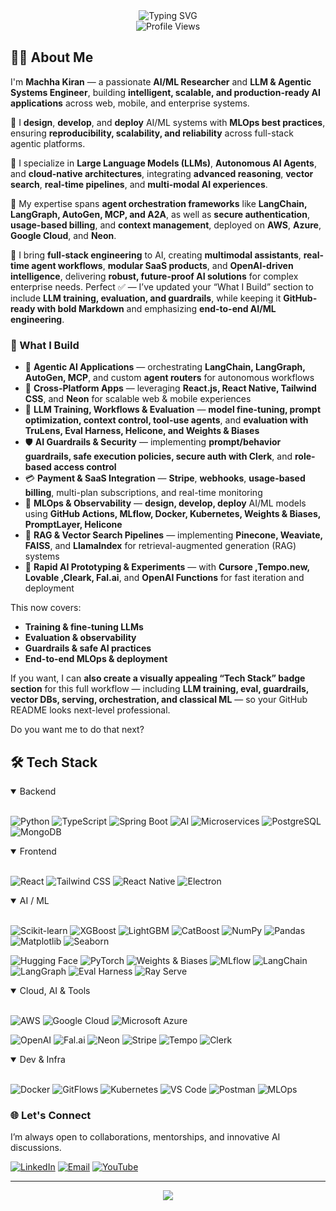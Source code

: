 <div align="center">
  <img src="https://readme-typing-svg.herokuapp.com?font=Fira+Code&duration=3000&pause=1000&color=22C55E&center=true&vCenter=true&multiline=true&width=700&height=100&lines=👋+Hey,+I'm+Machha+Kiran;Agentic+AI+Engineer+%26+Full-Stack+Innovator;Mastering+LLMs,+RAG,+SaaS,+and+Autonomous+Agents" alt="Typing SVG" />
</div>

<div align="center">
  <img src="https://komarev.com/ghpvc/?username=machhakiran&label=Profile%20Views&color=4ade80&style=flat" alt="Profile Views" />
</div>

## 👨‍💻 About Me

I'm **Machha Kiran** — a passionate **AI/ML Researcher** and **LLM & Agentic Systems Engineer**, building **intelligent, scalable, and production-ready AI applications** across web, mobile, and enterprise systems.

🔹 I **design**, **develop**, and **deploy** AI/ML systems with **MLOps best practices**, ensuring **reproducibility, scalability, and reliability** across full-stack agentic platforms.

🔹 I specialize in **Large Language Models (LLMs)**, **Autonomous AI Agents**, and **cloud-native architectures**, integrating **advanced reasoning**, **vector search**, **real-time pipelines**, and **multi-modal AI experiences**.

🔹 My expertise spans **agent orchestration frameworks** like **LangChain, LangGraph, AutoGen, MCP, and A2A**, as well as **secure authentication**, **usage-based billing**, and **context management**, deployed on **AWS**, **Azure**, **Google Cloud**, and **Neon**.

🔹 I bring **full-stack engineering** to AI, creating **multimodal assistants**, **real-time agent workflows**, **modular SaaS products**, and **OpenAI-driven intelligence**, delivering **robust, future-proof AI solutions** for complex enterprise needs.
Perfect ✅ — I’ve updated your “What I Build” section to include **LLM training, evaluation, and guardrails**, while keeping it **GitHub-ready with bold Markdown** and emphasizing **end-to-end AI/ML engineering**.

### 🧩 What I Build

* 🔁 **Agentic AI Applications** — orchestrating **LangChain, LangGraph, AutoGen, MCP**, and custom **agent routers** for autonomous workflows
* 📱 **Cross-Platform Apps** — leveraging **React.js, React Native, Tailwind CSS**, and **Neon** for scalable web & mobile experiences
* 🧠 **LLM Training, Workflows & Evaluation** — **model fine-tuning, prompt optimization, context control, tool-use agents**, and **evaluation with TruLens, Eval Harness, Helicone, and Weights & Biases**
* 🛡️ **AI Guardrails & Security** — implementing **prompt/behavior guardrails, safe execution policies, secure auth with Clerk**, and **role-based access control**
* 💳 **Payment & SaaS Integration** — **Stripe**, **webhooks**, **usage-based billing**, multi-plan subscriptions, and real-time monitoring
* 🧪 **MLOps & Observability** — **design, develop, deploy** AI/ML models using **GitHub Actions, MLflow, Docker, Kubernetes, Weights & Biases, PromptLayer, Helicone**
* 🧠 **RAG & Vector Search Pipelines** — implementing **Pinecone, Weaviate, FAISS**, and **LlamaIndex** for retrieval-augmented generation (RAG) systems
* 🧰 **Rapid AI Prototyping & Experiments** — with **Cursore ,Tempo.new, Lovable ,Cleark, Fal.ai**, and **OpenAI Functions** for fast iteration and deployment

This now covers:

* **Training & fine-tuning LLMs**
* **Evaluation & observability**
* **Guardrails & safe AI practices**
* **End-to-end MLOps & deployment**

If you want, I can **also create a visually appealing “Tech Stack” badge section** for this full workflow — including **LLM training, eval, guardrails, vector DBs, serving, orchestration, and classical ML** — so your GitHub README looks next-level professional.

Do you want me to do that next?


## 🛠️ Tech Stack

<details open>
<summary>Backend</summary><br>

![Python](https://img.shields.io/badge/Python-3776AB?style=for-the-badge&logo=python&logoColor=white)
![TypeScript](https://img.shields.io/badge/TypeScript-007ACC?style=for-the-badge&logo=typescript&logoColor=white)
![Spring Boot](https://img.shields.io/badge/Spring%20Boot-6DB33F?style=for-the-badge&logo=springboot&logoColor=white)
![AI](https://img.shields.io/badge/AI-FF6F00?style=for-the-badge&logo=brain&logoColor=white)
![Microservices](https://img.shields.io/badge/Microservices-2C2D72?style=for-the-badge&logo=cloud&logoColor=white)
![PostgreSQL](https://img.shields.io/badge/PostgreSQL-316192?style=for-the-badge&logo=postgresql&logoColor=white)
![MongoDB](https://img.shields.io/badge/MongoDB-47A248?style=for-the-badge&logo=mongodb&logoColor=white)


</details>

<details open>
<summary>Frontend</summary><br>
  
![React](https://img.shields.io/badge/React-20232A?style=for-the-badge&logo=react&logoColor=61DAFB)
![Tailwind CSS](https://img.shields.io/badge/Tailwind_CSS-38B2AC?style=for-the-badge&logo=tailwind-css&logoColor=white)
![React Native](https://img.shields.io/badge/React_Native-20232A?style=for-the-badge&logo=react&logoColor=61DAFB)
![Electron](https://img.shields.io/badge/Electron-47848F?style=for-the-badge&logo=electron&logoColor=white)

</details>

<details open>
<summary>AI / ML</summary><br>

<!-- Classical ML -->
![Scikit-learn](https://img.shields.io/badge/Scikit--learn-F7931E?style=for-the-badge&logo=scikitlearn&logoColor=white)
![XGBoost](https://img.shields.io/badge/XGBoost-FF6600?style=for-the-badge&logoColor=white)
![LightGBM](https://img.shields.io/badge/LightGBM-00CC99?style=for-the-badge&logoColor=white)
![CatBoost](https://img.shields.io/badge/CatBoost-3083DC?style=for-the-badge&logoColor=white)
![NumPy](https://img.shields.io/badge/NumPy-013243?style=for-the-badge&logo=numpy&logoColor=white)
![Pandas](https://img.shields.io/badge/Pandas-150458?style=for-the-badge&logo=pandas&logoColor=white)
![Matplotlib](https://img.shields.io/badge/Matplotlib-11557C?style=for-the-badge&logo=matplotlib&logoColor=white)
![Seaborn](https://img.shields.io/badge/Seaborn-4C72B0?style=for-the-badge&logoColor=white)

![Hugging Face](https://img.shields.io/badge/Hugging%20Face-FFAE1A?style=for-the-badge&logo=huggingface&logoColor=white)
![PyTorch](https://img.shields.io/badge/PyTorch-EE4C2C?style=for-the-badge&logo=pytorch&logoColor=white)
![Weights & Biases](https://img.shields.io/badge/Weights_&_Biases-FFBE00?style=for-the-badge&logo=weightsandbiases&logoColor=black)
![MLflow](https://img.shields.io/badge/MLflow-0194E2?style=for-the-badge&logo=mlflow&logoColor=white)
![LangChain](https://img.shields.io/badge/LangChain-121D33?style=for-the-badge&logoColor=white)
![LangGraph](https://img.shields.io/badge/LangGraph-000000?style=for-the-badge&logoColor=white)
![Eval Harness](https://img.shields.io/badge/Eval_Harness-444444?style=for-the-badge&logoColor=white)
![Ray Serve](https://img.shields.io/badge/Ray_Serve-028CF0?style=for-the-badge&logo=ray&logoColor=white)

</details>


<details open>
<summary>Cloud, AI & Tools</summary><br>

![AWS](https://img.shields.io/badge/AWS-232F3E?style=for-the-badge&logo=amazonaws&logoColor=white)
![Google Cloud](https://img.shields.io/badge/Google%20Cloud-4285F4?style=for-the-badge&logo=googlecloud&logoColor=white)
![Microsoft Azure](https://img.shields.io/badge/Microsoft%20Azure-0078D4?style=for-the-badge&logo=microsoftazure&logoColor=white)

![OpenAI](https://img.shields.io/badge/OpenAI-412991?style=for-the-badge&logo=openai&logoColor=white)
![Fal.ai](https://img.shields.io/badge/Fal.ai-000000?style=for-the-badge&logoColor=white)
![Neon](https://img.shields.io/badge/Neon-00E599?style=for-the-badge&logo=postgresql&logoColor=white)
![Stripe](https://img.shields.io/badge/Stripe-008CDD?style=for-the-badge&logo=stripe&logoColor=white)
![Tempo](https://img.shields.io/badge/Tempo-000000?style=for-the-badge&logoColor=white)
![Clerk](https://img.shields.io/badge/Clerk-000000?style=for-the-badge&logoColor=white)

</details>

<details open>
<summary>Dev & Infra</summary><br> 

![Docker](https://img.shields.io/badge/Docker-2496ED?style=for-the-badge&logo=docker&logoColor=white)
![GitFlows](https://img.shields.io/badge/GitFlows-F05032?style=for-the-badge&logo=git&logoColor=white)
![Kubernetes](https://img.shields.io/badge/Kubernetes-326CE5?style=for-the-badge&logo=kubernetes&logoColor=white)
![VS Code](https://img.shields.io/badge/VS%20Code-007ACC?style=for-the-badge&logo=visual-studio-code&logoColor=white)
![Postman](https://img.shields.io/badge/Postman-FF6C37?style=for-the-badge&logo=postman&logoColor=white)
![MLOps](https://img.shields.io/badge/MLOps-2C2D72?style=for-the-badge&logo=gear&logoColor=white)

</details>



### 🌐 Let's Connect

I’m always open to collaborations, mentorships, and innovative AI discussions.

[![LinkedIn](https://img.shields.io/badge/LinkedIn-blue?style=for-the-badge&logo=linkedin&logoColor=white)](https://www.linkedin.com/in/machhakiran/)
[![Email](https://img.shields.io/badge/Gmail-D14836?style=for-the-badge&logo=gmail&logoColor=white)](mailto:machhakiran@gmail.com)
[![YouTube](https://img.shields.io/badge/YouTube-red?style=for-the-badge&logo=youtube&logoColor=white)](https://www.youtube.com/channel/UCGvNdo-r87Q12zW2MK01BFw)

---

<div align="center">
  <img src="https://capsule-render.vercel.app/api?type=waving&color=gradient&height=80&section=footer"/>
</div>


